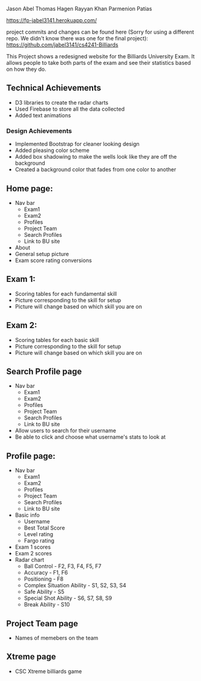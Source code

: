 Jason Abel
Thomas Hagen
Rayyan Khan
Parmenion Patias

https://fp-jabel3141.herokuapp.com/

project commits and changes can be found here (Sorry for using a different repo. We didn't know there was one for the final project):
https://github.com/jabel3141/cs4241-Billiards


This Project shows a redesigned website for the Billiards University Exam. It allows people to take both parts of the exam and see their statistics based on how they do.


## Technical Achievements
- D3 libraries to create the radar charts
- Used Firebase to store all the data collected
- Added text animations


### Design Achievements
- Implemented Bootstrap for cleaner looking design
- Added pleasing color scheme
- Added box shadowing to make the wells look like they are off the background
- Created a background color that fades from one color to another


## Home page:
- Nav bar
	* Exam1
	* Exam2
	* Profiles
	* Project Team
	* Search Profiles
	* Link to BU site
- About
- General setup picture
- Exam score rating conversions


## Exam 1:
- Scoring tables for each fundamental skill
- Picture corresponding to the skill for setup
- Picture will change based on which skill you are on


## Exam 2:
- Scoring tables for each basic skill
- Picture corresponding to the skill for setup
- Picture will change based on which skill you are on


## Search Profile page
- Nav bar
	* Exam1
	* Exam2
	* Profiles
	* Project Team
	* Search Profiles
	* Link to BU site
- Allow users to search for their username
- Be able to click and choose what username's stats to look at

## Profile page:
- Nav bar
	* Exam1
	* Exam2
	* Profiles
	* Project Team
	* Search Profiles
	* Link to BU site
- Basic info
	* Username
	* Best Total Score
	* Level rating
	* Fargo rating
- Exam 1 scores
- Exam 2 scores
- Radar chart
	* Ball Control - F2, F3, F4, F5, F7
	* Accuracy - F1, F6
	* Positioning - F8
	* Complex Situation Ability - S1, S2, S3, S4
	* Safe Ability - S5
	* Special Shot Ability - S6, S7, S8, S9
	* Break Ability - S10				

## Project Team page
- Names of memebers on the team


## Xtreme page
- CSC Xtreme billiards game